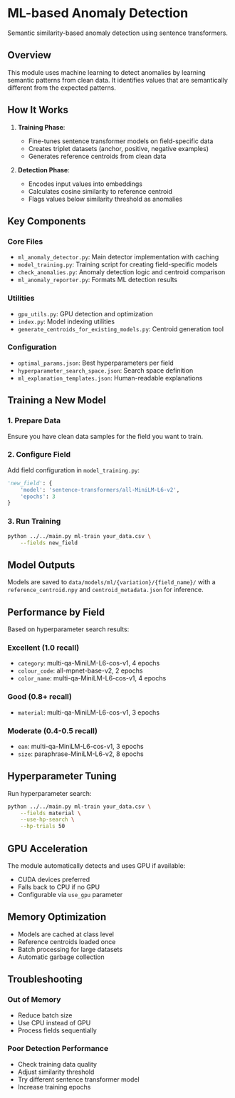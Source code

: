 # ML-based Anomaly Detection

Semantic similarity-based anomaly detection using sentence transformers.

## Overview

This module uses machine learning to detect anomalies by learning semantic patterns from clean data. It identifies values that are semantically different from the expected patterns.

## How It Works

1. **Training Phase**:
   - Fine-tunes sentence transformer models on field-specific data
   - Creates triplet datasets (anchor, positive, negative examples)
   - Generates reference centroids from clean data

2. **Detection Phase**:
   - Encodes input values into embeddings
   - Calculates cosine similarity to reference centroid
   - Flags values below similarity threshold as anomalies

## Key Components

### Core Files
- `ml_anomaly_detector.py`: Main detector implementation with caching
- `model_training.py`: Training script for creating field-specific models
- `check_anomalies.py`: Anomaly detection logic and centroid comparison
- `ml_anomaly_reporter.py`: Formats ML detection results

### Utilities
- `gpu_utils.py`: GPU detection and optimization
- `index.py`: Model indexing utilities
- `generate_centroids_for_existing_models.py`: Centroid generation tool

### Configuration
- `optimal_params.json`: Best hyperparameters per field
- `hyperparameter_search_space.json`: Search space definition
- `ml_explanation_templates.json`: Human-readable explanations

## Training a New Model

### 1. Prepare Data
Ensure you have clean data samples for the field you want to train.

### 2. Configure Field
Add field configuration in `model_training.py`:
```python
'new_field': {
    'model': 'sentence-transformers/all-MiniLM-L6-v2',
    'epochs': 3
}
```

### 3. Run Training
```bash
python ../../main.py ml-train your_data.csv \
    --fields new_field
```

## Model Outputs

Models are saved to `data/models/ml/{variation}/{field_name}/` with a `reference_centroid.npy` and `centroid_metadata.json` for inference.

## Performance by Field

Based on hyperparameter search results:

### Excellent (1.0 recall)
- `category`: multi-qa-MiniLM-L6-cos-v1, 4 epochs
- `colour_code`: all-mpnet-base-v2, 2 epochs
- `color_name`: multi-qa-MiniLM-L6-cos-v1, 4 epochs

### Good (0.8+ recall)
- `material`: multi-qa-MiniLM-L6-cos-v1, 3 epochs

### Moderate (0.4-0.5 recall)
- `ean`: multi-qa-MiniLM-L6-cos-v1, 3 epochs
- `size`: paraphrase-MiniLM-L6-v2, 8 epochs

## Hyperparameter Tuning

Run hyperparameter search:
```bash
python ../../main.py ml-train your_data.csv \
    --fields material \
    --use-hp-search \
    --hp-trials 50
```

## GPU Acceleration

The module automatically detects and uses GPU if available:
- CUDA devices preferred
- Falls back to CPU if no GPU
- Configurable via `use_gpu` parameter

## Memory Optimization

- Models are cached at class level
- Reference centroids loaded once
- Batch processing for large datasets
- Automatic garbage collection

## Troubleshooting

### Out of Memory
- Reduce batch size
- Use CPU instead of GPU
- Process fields sequentially

### Poor Detection Performance
- Check training data quality
- Adjust similarity threshold
- Try different sentence transformer model
- Increase training epochs